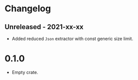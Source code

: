 # Changelog

## Unreleased - 2021-xx-xx
- Added reduced `Json` extractor with const generic size limit.

# 0.1.0
- Empty crate.
